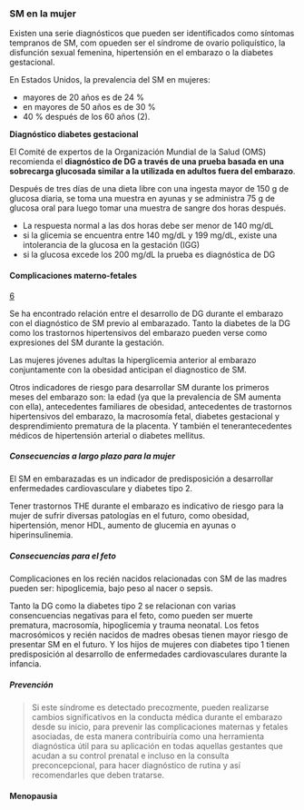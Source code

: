 ### SM en la mujer

Existen una serie diagnósticos que pueden ser identificados como síntomas tempranos de SM, com opueden ser el síndrome de ovario poliquístico, la disfunción sexual femenina, hipertensión en el embarazo o la diabetes gestacional.

En Estados Unidos, la prevalencia del SM en mujeres:
- mayores de 20 años es de 24 %
- en mayores de 50 años es de 30 %
- 40 % después de los 60 años (2).

**Diagnóstico diabetes gestacional**

El Comité de expertos de la Organización Mundial de la Salud (OMS) recomienda el **diagnóstico de DG a través de una prueba basada en una sobrecarga glucosada similar a la utilizada en adultos fuera del embarazo**.

Después de tres días de una dieta libre con una ingesta mayor de 150 g de glucosa diaria, se toma una muestra en ayunas y se administra 75 g de glucosa oral para luego tomar una muestra de sangre dos horas después.  
  - La respuesta normal a las dos horas debe ser menor de 140 mg/dL
  - si la glicemia se encuentra entre 140 mg/dL y 199 mg/dL, existe una intolerancia de la glucosa en la gestación (IGG)
  - si la glucosa excede los 200 mg/dL la prueba es diagnóstica de DG

#### Complicaciones materno-fetales
[6](#6)

Se ha encontrado relación entre el desarrollo de DG durante el embarazo con el diagnóstico de SM previo al embarazado. Tanto la diabetes de la DG como los trastornos hipertensivos del embarazo pueden verse como expresiones del SM durante la gestación.

Las mujeres jóvenes adultas la hiperglicemia anterior al embarazo conjuntamente con la obesidad anticipan el diagnostico de SM.

Otros indicadores de riesgo para desarrollar SM durante los primeros meses del embarazo son: la edad (ya que la prevalencia de SM aumenta con ella), antecedentes familiares de obesidad, antecedentes de trastornos hipertensivos del embarazo, la macrosomía fetal, diabetes gestacional y desprendimiento prematura de la placenta. Y también el tenerantecedentes médicos de hipertensión arterial o diabetes mellitus.

##### Consecuencias a largo plazo para la mujer

El SM en embarazadas es un indicador de predisposición a desarrollar enfermedades cardiovasculare y diabetes tipo 2.

Tener trastornos THE durante el embarazo es indicativo de riesgo para la mujer de sufrir diversas patologías en el futuro, como obesidad, hipertensión, menor HDL, aumento de glucemia en ayunas o hiperinsulinemia.

##### Consecuencias para el feto

Complicaciones en los recién nacidos relacionadas con SM de las madres pueden ser: hipoglicemia, bajo peso al nacer o sepsis.  

Tanto la DG como la diabetes tipo 2 se relacionan con varias consencuencias negativas para el feto, como pueden ser muerte prematura, macrosomía, hipoglicemia y trauma neonatal. Los fetos macrosómicos y recién nacidos de madres obesas tienen mayor riesgo de presentar SM en el futuro. Y los hijos de mujeres con diabetes tipo 1 tienen predisposición al desarrollo de enfermedades cardiovasculares durante la infancia.

##### Prevención

> Si este síndrome es detectado precozmente, pueden realizarse cambios significativos en la conducta médica durante el embarazo desde su inicio, para prevenir las complicaciones maternas y fetales asociadas, de esta manera contribuiría como una herramienta diagnóstica útil para su aplicación en todas aquellas gestantes que acudan a su control prenatal e incluso en la consulta preconcepcional, para hacer diagnóstico de rutina y así recomendarles que deben tratarse.

#### Menopausia
